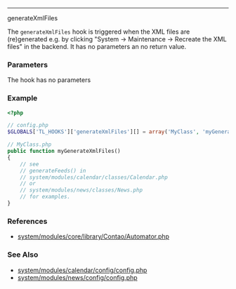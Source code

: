 ------------
generateXmlFiles

The `generateXmlFiles` hook is triggered when the XML files are (re)generated
e.g. by clicking "System -> Maintenance -> Recreate the XML files" in the backend.
It has no parameters an no return value.


### Parameters ###

The hook has no parameters

### Example ###

```php
<?php

// config.php
$GLOBALS['TL_HOOKS']['generateXmlFiles'][] = array('MyClass', 'myGenerateXmlFiles');

// MyClass.php
public function myGenerateXmlFiles()
{
    // see
    // generateFeeds() in
    // system/modules/calendar/classes/Calendar.php
    // or
    // system/modules/news/classes/News.php
    // for examples.
}
```


### References ###

- [system/modules/core/library/Contao/Automator.php](https://github.com/contao/core/blob/support/3.2/system/modules//core/library/Contao/Automator.php#L249)

### See Also ###

- [system/modules/calendar/config/config.php](https://github.com/contao/core/blob/3.3.20/system/modules/calendar/config/config.php#L53)
- [system/modules/news/config/config.php](https://github.com/contao/core/blob/3.3.20/system/modules/news/config/config.php#L52)
